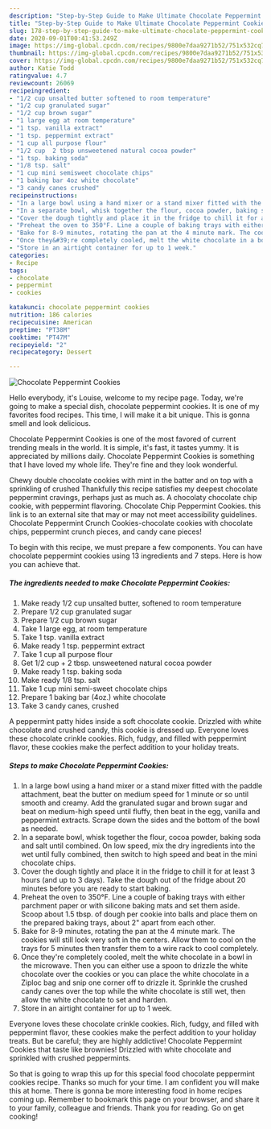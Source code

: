 ```yaml
---
description: "Step-by-Step Guide to Make Ultimate Chocolate Peppermint Cookies"
title: "Step-by-Step Guide to Make Ultimate Chocolate Peppermint Cookies"
slug: 178-step-by-step-guide-to-make-ultimate-chocolate-peppermint-cookies
date: 2020-09-01T00:41:53.249Z
image: https://img-global.cpcdn.com/recipes/9800e7daa9271b52/751x532cq70/chocolate-peppermint-cookies-recipe-main-photo.jpg
thumbnail: https://img-global.cpcdn.com/recipes/9800e7daa9271b52/751x532cq70/chocolate-peppermint-cookies-recipe-main-photo.jpg
cover: https://img-global.cpcdn.com/recipes/9800e7daa9271b52/751x532cq70/chocolate-peppermint-cookies-recipe-main-photo.jpg
author: Katie Todd
ratingvalue: 4.7
reviewcount: 26069
recipeingredient:
- "1/2 cup unsalted butter softened to room temperature"
- "1/2 cup granulated sugar"
- "1/2 cup brown sugar"
- "1 large egg at room temperature"
- "1 tsp. vanilla extract"
- "1 tsp. peppermint extract"
- "1 cup all purpose flour"
- "1/2 cup  2 tbsp unsweetened natural cocoa powder"
- "1 tsp. baking soda"
- "1/8 tsp. salt"
- "1 cup mini semisweet chocolate chips"
- "1 baking bar 4oz white chocolate"
- "3 candy canes crushed"
recipeinstructions:
- "In a large bowl using a hand mixer or a stand mixer fitted with the paddle attachment, beat the butter on medium speed for 1 minute or so until smooth and creamy. Add the granulated sugar and brown sugar and beat on medium-high speed until fluffy, then beat in the egg, vanilla and peppermint extracts. Scrape down the sides and the bottom of the bowl as needed."
- "In a separate bowl, whisk together the flour, cocoa powder, baking soda and salt until combined. On low speed, mix the dry ingredients into the wet until fully combined, then switch to high speed and beat in the mini chocolate chips."
- "Cover the dough tightly and place it in the fridge to chill it for at least 3 hours (and up to 3 days). Take the dough out of the fridge about 20 minutes before you are ready to start baking."
- "Preheat the oven to 350°F. Line a couple of baking trays with either parchment paper or with silicone baking mats and set them aside. Scoop about 1.5 tbsp. of dough per cookie into balls and place them on the prepared baking trays, about 2&#34; apart from each other."
- "Bake for 8-9 minutes, rotating the pan at the 4 minute mark. The cookies will still look very soft in the centers. Allow them to cool on the trays for 5 minutes then transfer them to a wire rack to cool completely."
- "Once they&#39;re completely cooled, melt the white chocolate in a bowl in the microwave. Then you can either use a spoon to drizzle the white chocolate over the cookies or you can place the white chocolate in a Ziploc bag and snip one corner off to drizzle it. Sprinkle the crushed candy canes over the top while the white chocolate is still wet, then allow the white chocolate to set and harden."
- "Store in an airtight container for up to 1 week."
categories:
- Recipe
tags:
- chocolate
- peppermint
- cookies

katakunci: chocolate peppermint cookies 
nutrition: 186 calories
recipecuisine: American
preptime: "PT38M"
cooktime: "PT47M"
recipeyield: "2"
recipecategory: Dessert

---
```



![Chocolate Peppermint Cookies](https://img-global.cpcdn.com/recipes/9800e7daa9271b52/751x532cq70/chocolate-peppermint-cookies-recipe-main-photo.jpg)

Hello everybody, it's Louise, welcome to my recipe page. Today, we're going to make a special dish, chocolate peppermint cookies. It is one of my favorites food recipes. This time, I will make it a bit unique. This is gonna smell and look delicious.

Chocolate Peppermint Cookies is one of the most favored of current trending meals in the world. It is simple, it's fast, it tastes yummy. It is appreciated by millions daily. Chocolate Peppermint Cookies is something that I have loved my whole life. They're fine and they look wonderful.

Chewy double chocolate cookies with mint in the batter and on top with a sprinkling of crushed Thankfully this recipe satisfies my deepest chocolate peppermint cravings, perhaps just as much as. A chocolaty chocolate chip cookie, with peppermint flavoring. Chocolate Chip Peppermint Cookies. this link is to an external site that may or may not meet accessibility guidelines. Chocolate Peppermint Crunch Cookies-chocolate cookies with chocolate chips, peppermint crunch pieces, and candy cane pieces!


To begin with this recipe, we must prepare a few components. You can have chocolate peppermint cookies using 13 ingredients and 7 steps. Here is how you can achieve that.

<!--inarticleads1-->

##### The ingredients needed to make Chocolate Peppermint Cookies:

1. Make ready 1/2 cup unsalted butter, softened to room temperature
1. Prepare 1/2 cup granulated sugar
1. Prepare 1/2 cup brown sugar
1. Take 1 large egg, at room temperature
1. Take 1 tsp. vanilla extract
1. Make ready 1 tsp. peppermint extract
1. Take 1 cup all purpose flour
1. Get 1/2 cup + 2 tbsp. unsweetened natural cocoa powder
1. Make ready 1 tsp. baking soda
1. Make ready 1/8 tsp. salt
1. Take 1 cup mini semi-sweet chocolate chips
1. Prepare 1 baking bar (4oz.) white chocolate
1. Take 3 candy canes, crushed


A peppermint patty hides inside a soft chocolate cookie. Drizzled with white chocolate and crushed candy, this cookie is dressed up. Everyone loves these chocolate crinkle cookies. Rich, fudgy, and filled with peppermint flavor, these cookies make the perfect addition to your holiday treats. 

<!--inarticleads2-->

##### Steps to make Chocolate Peppermint Cookies:

1. In a large bowl using a hand mixer or a stand mixer fitted with the paddle attachment, beat the butter on medium speed for 1 minute or so until smooth and creamy. Add the granulated sugar and brown sugar and beat on medium-high speed until fluffy, then beat in the egg, vanilla and peppermint extracts. Scrape down the sides and the bottom of the bowl as needed.
1. In a separate bowl, whisk together the flour, cocoa powder, baking soda and salt until combined. On low speed, mix the dry ingredients into the wet until fully combined, then switch to high speed and beat in the mini chocolate chips.
1. Cover the dough tightly and place it in the fridge to chill it for at least 3 hours (and up to 3 days). Take the dough out of the fridge about 20 minutes before you are ready to start baking.
1. Preheat the oven to 350°F. Line a couple of baking trays with either parchment paper or with silicone baking mats and set them aside. Scoop about 1.5 tbsp. of dough per cookie into balls and place them on the prepared baking trays, about 2&#34; apart from each other.
1. Bake for 8-9 minutes, rotating the pan at the 4 minute mark. The cookies will still look very soft in the centers. Allow them to cool on the trays for 5 minutes then transfer them to a wire rack to cool completely.
1. Once they&#39;re completely cooled, melt the white chocolate in a bowl in the microwave. Then you can either use a spoon to drizzle the white chocolate over the cookies or you can place the white chocolate in a Ziploc bag and snip one corner off to drizzle it. Sprinkle the crushed candy canes over the top while the white chocolate is still wet, then allow the white chocolate to set and harden.
1. Store in an airtight container for up to 1 week.


Everyone loves these chocolate crinkle cookies. Rich, fudgy, and filled with peppermint flavor, these cookies make the perfect addition to your holiday treats. But be careful; they are highly addictive! Chocolate Peppermint Cookies that taste like brownies! Drizzled with white chocolate and sprinkled with crushed peppermints. 

So that is going to wrap this up for this special food chocolate peppermint cookies recipe. Thanks so much for your time. I am confident you will make this at home. There is gonna be more interesting food in home recipes coming up. Remember to bookmark this page on your browser, and share it to your family, colleague and friends. Thank you for reading. Go on get cooking!

